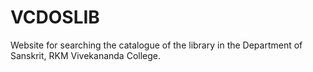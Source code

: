 # VCDOSLIB
Website for searching the catalogue of the library in the Department of Sanskrit, RKM Vivekananda College.
